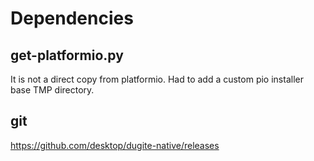 # Dependencies

## get-platformio.py

It is not a direct copy from platformio. Had to add a custom pio installer base TMP directory.

## git

https://github.com/desktop/dugite-native/releases

